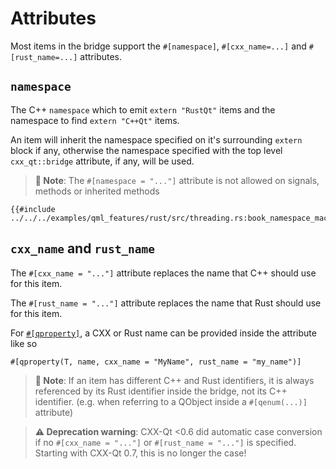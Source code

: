 <!--
SPDX-FileCopyrightText: 2023 Klarälvdalens Datakonsult AB, a KDAB Group company <info@kdab.com>
SPDX-FileContributor: Andrew Hayzen <andrew.hayzen@kdab.com>

SPDX-License-Identifier: MIT OR Apache-2.0
-->

# Attributes

Most items in the bridge support the `#[namespace]`, `#[cxx_name=...]` and `#[rust_name=...]` attributes.

## `namespace`

The C++ `namespace` which to emit `extern "RustQt"` items and the namespace to find `extern "C++Qt"` items.

An item will inherit the namespace specified on it's surrounding `extern` block if any,
otherwise the namespace specified with the top level `cxx_qt::bridge` attribute, if any, will be used.

> **📝 Note**: The `#[namespace = "..."]` attribute is not allowed on signals, methods or inherited methods

```rust,ignore,noplayground
{{#include ../../../examples/qml_features/rust/src/threading.rs:book_namespace_macro}}
```

## `cxx_name` and `rust_name`

The `#[cxx_name = "..."]` attribute replaces the name that C++ should use for this item.

The `#[rust_name = "..."]` attribute replaces the name that Rust should use for this item.

For [`#[qproperty]`](./extern_rustqt.md#properties), a CXX or Rust name can be provided inside the attribute like so

`#[qproperty(T, name, cxx_name = "MyName", rust_name = "my_name")]`

> **📝 Note**: If an item has different C++ and Rust identifiers, it is always referenced by its Rust identifier inside the bridge, not its C++ identifier. (e.g. when referring to a QObject inside a `#[qenum(...)]` attribute)

> **⚠️ Deprecation warning**:
> CXX-Qt <0.6 did automatic case conversion if no `#[cxx_name = "..."]` or `#[rust_name = "..."]` is specified.
> Starting with CXX-Qt 0.7, this is no longer the case!
